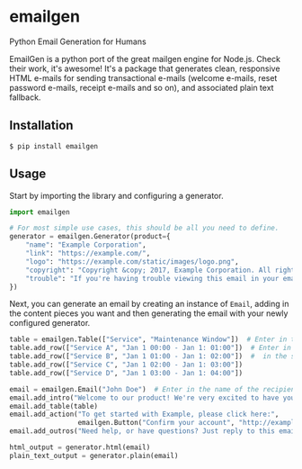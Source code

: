 # emailgen
Python Email Generation for Humans

EmailGen is a python port of the great mailgen engine for Node.js. Check their
work, it's awesome! It's a package that generates clean, responsive HTML
e-mails for sending transactional e-mails (welcome e-mails, reset password
e-mails, receipt e-mails and so on), and associated plain text fallback.

## Installation

```
$ pip install emailgen
```

## Usage

Start by importing the library and configuring a generator.


```python
import emailgen

# For most simple use cases, this should be all you need to define.
generator = emailgen.Generator(product={
    "name": "Example Corporation",
    "link": "https://example.com/",
    "logo": "https://example.com/static/images/logo.png",
    "copyright": "Copyright &copy; 2017, Example Corporation. All rights reserved.",
    "trouble": "If you're having trouble viewing this email in your email, view it <a href="#">here</a>."
})
```

Next, you can generate an email by creating an instance of `Email`, adding in
the content pieces you want and then generating the email with your newly
configured generator.

```python
table = emailgen.Table(["Service", "Maintenance Window"])  # Enter in the headers
table.add_row(["Service A", "Jan 1 00:00 - Jan 1: 01:00"])  # Enter in the values for the columns
table.add_row(["Service B", "Jan 1 01:00 - Jan 1: 02:00"])  #  in the same order as the headers
table.add_row(["Service C", "Jan 1 02:00 - Jan 1: 03:00"])
table.add_row(["Service D", "Jan 1 03:00 - Jan 1: 04:00"])

email = emailgen.Email("John Doe")  # Enter in the name of the recipient
email.add_intro("Welcome to our product! We're very excited to have you on board.")
email.add_table(table)
email.add_action("To get started with Example, please click here:",
                 emailgen.Button("Confirm your account", "http://example.com/confirm-account"))
email.add_outros("Need help, or have questions? Just reply to this email, we'd love to help.")

html_output = generator.html(email)
plain_text_output = generator.plain(email)
```
